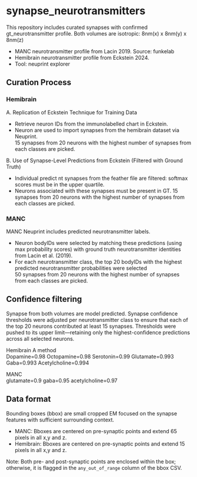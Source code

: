 # synapse_neurotransmitters

This repository includes curated synapses with confirmed gt_neurotransmitter profile. Both volumes are isotropic: 8nm(x) x 8nm(y) x 8nm(z) 

* MANC neurotransmitter profile from Lacin 2019. Source: funkelab
* Hemibrain neurotransmitter profile from Eckstein 2024.
* Tool: neuprint explorer 

## Curation Process 
### Hemibrain 

A. Replication of Eckstein Technique for Training Data
- Retrieve  neuron IDs from the immunolabelled chart in Eckstein.
- Neuron are used to import synapses from the hemibrain dataset via Neuprint.  
15 synapses from 20 neurons with the highest number of synapses from each classes are picked. 

B. Use of Synapse-Level Predictions from Eckstein (Filtered with Ground Truth)
- Individual predict nt synapses from the feather file are filtered: softmax scores must be in the upper quartile.
- Neurons associated with these synapses must be present in GT. 
15 synapses from 20 neurons with the highest number of synapses from each classes are picked. 

### MANC 
MANC Neuprint includes predicted neurotransmitter labels.
- Neuron bodyIDs were selected by matching these predictions (using max probability scores) with ground truth neurotransmitter identities from Lacin et al. (2019).
- For each neurotransmitter class, the top 20 bodyIDs with the highest predicted neurotransmitter probabilities were selected  
50 synapses from 20 neurons with the highest number of synapses from each classes are picked. 

## Confidence filtering 

Synapse from both volumes are model predicted. Synapse confidence thresholds were adjusted per neurotransmitter class to ensure that each of the top 20 neurons contributed at least 15 synapses. Thresholds were pushed to its upper limit—retaining only the highest-confidence predictions across all selected neurons.

Hemibrain A method    
Dopamine=0.98
Octopamine=0.98
Serotonin=0.99
Glutamate=0.993
Gaba=0.993
Acetylcholine=0.994

MANC   
glutamate=0.9
gaba=0.95
acetylcholine=0.97 




## Data format 

Bounding boxes (bbox) are small cropped EM focused on the synapse features with sufficient surrounding context.  
* MANC: Bboxes are centered on pre-synaptic points and extend 65 pixels in all x,y and z. 
* Hemibrain: Bboxes are centered on pre-synaptic points and extend 15 pixels in all x,y and z.

Note: Both pre- and post-synaptic points are enclosed within the box; otherwise, it is flagged in the `any_out_of_range` column of the bbox CSV.

